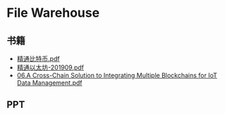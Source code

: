 # File Warehouse
## 书籍
* [精通比特币.pdf](books/精通比特币.pdf)
* [精通以太坊-201909.pdf](books/精通以太坊-201909.pdf)
* [06.A Cross-Chain Solution to Integrating Multiple Blockchains for IoT Data Management.pdf](books/06.A&#32;Cross-Chain&#32;Solution&#32;to&#32;Integrating&#32;Multiple&#32;Blockchains&#32;for&#32;IoT&#32;Data&#32;Management.pdf)


## PPT